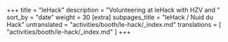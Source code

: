 +++
title = "leHack"
description = "Volunteering at leHack with HZV and "
sort_by = "date"
weight = 30
[extra]
subpages_title = "leHack / Nuid du Hack"
untranslated = "activities/booth/le-hack/_index.md"
translations = [
    "activities/booth/le-hack/_index.md"
]
+++
